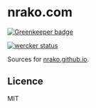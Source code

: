# nrako.com

[![Greenkeeper badge](https://badges.greenkeeper.io/nrako/nrako.com.svg)](https://greenkeeper.io/)

[![wercker status](https://app.wercker.com/status/8855d92005c5cba926ab1a392949f822 "wercker status")](https://app.wercker.com/project/bykey/8855d92005c5cba926ab1a392949f822)

Sources for [nrako.github.io](https://github.com/nrako/nrako.github.io).

## Licence

MIT
